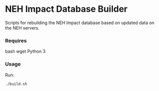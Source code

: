 # NEH Impact Database Builder

Scripts for rebuilding the NEH Impact database based on updated data on the NEH servers.

### Requires

bash 
wget
Python 3

### Usage

Run: 

    ./build.sh
